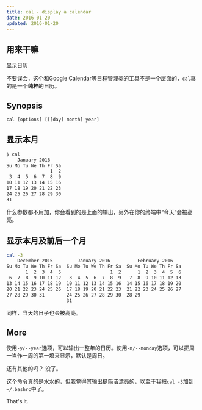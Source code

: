 ```yaml
---
title: cal - display a calendar
date: 2016-01-20
updated: 2016-01-20
---
```

## 用来干嘛

显示日历

不要误会，这个和Google Calendar等日程管理类的工具不是一个层面的，`cal`真的是一个**纯粹**的日历。

## Synopsis

```text
cal [options] [[[day] month] year]
```

## 显示本月

```sh
$ cal
    January 2016
Su Mo Tu We Th Fr Sa
                1  2
 3  4  5  6  7  8  9
10 11 12 13 14 15 16
17 18 19 20 21 22 23
24 25 26 27 28 29 30
31
```

什么参数都不用加，你会看到的是上面的输出，另外在你的终端中“今天”会被高亮。

## 显示本月及前后一个月

```sh
cal -3
    December 2015         January 2016          February 2016
Su Mo Tu We Th Fr Sa  Su Mo Tu We Th Fr Sa  Su Mo Tu We Th Fr Sa
       1  2  3  4  5                  1  2      1  2  3  4  5  6
 6  7  8  9 10 11 12   3  4  5  6  7  8  9   7  8  9 10 11 12 13
13 14 15 16 17 18 19  10 11 12 13 14 15 16  14 15 16 17 18 19 20
20 21 22 23 24 25 26  17 18 19 20 21 22 23  21 22 23 24 25 26 27
27 28 29 30 31        24 25 26 27 28 29 30  28 29
                      31
```

同样，当天的日子也会被高亮。

## More

使用`-y/--year`选项，可以输出一整年的日历。使用`-m/--monday`选项，可以把周一当作一周的第一填来显示，默认是周日。


还有其他的吗？ 没了。

这个命令真的是水水的，但我觉得其输出挺简洁漂亮的，以至于我把`cal -3`加到`~/.bashrc`中了。


That's it.
